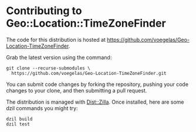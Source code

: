# Contributing to Geo::Location::TimeZoneFinder

The code for this distribution is hosted at
https://github.com/voegelas/Geo-Location-TimeZoneFinder.

Grab the latest version using the command:

    git clone --recurse-submodules \
      https://github.com/voegelas/Geo-Location-TimeZoneFinder.git

You can submit code changes by forking the repository, pushing your code
changes to your clone, and then submitting a pull request.

The distribution is managed with [Dist::Zilla](https://dzil.org/).  Once
installed, here are some dzil commands you might try:

    dzil build
    dzil test
